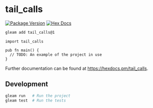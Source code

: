# tail_calls

[![Package Version](https://img.shields.io/hexpm/v/tail_calls)](https://hex.pm/packages/tail_calls)
[![Hex Docs](https://img.shields.io/badge/hex-docs-ffaff3)](https://hexdocs.pm/tail_calls/)

```sh
gleam add tail_calls@1
```
```gleam
import tail_calls

pub fn main() {
  // TODO: An example of the project in use
}
```

Further documentation can be found at <https://hexdocs.pm/tail_calls>.

## Development

```sh
gleam run   # Run the project
gleam test  # Run the tests
```
